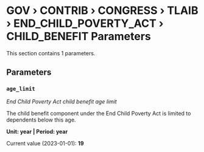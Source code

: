 # GOV › CONTRIB › CONGRESS › TLAIB › END_CHILD_POVERTY_ACT › CHILD_BENEFIT Parameters

This section contains 1 parameters.

## Parameters

### `age_limit`
*End Child Poverty Act child benefit age limit*

The child benefit component under the End Child Poverty Act is limited to dependents below this age.

**Unit: year | Period: year**

Current value (2023-01-01): **19**

